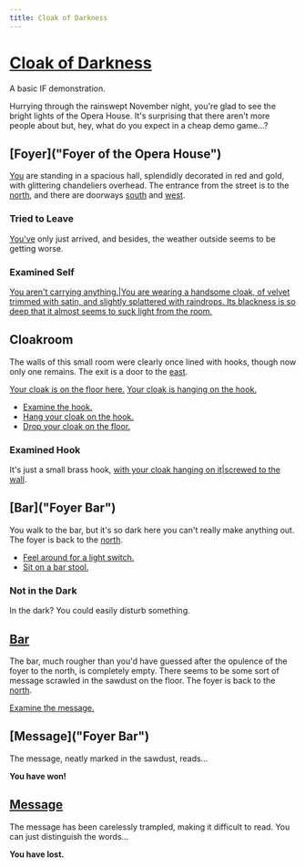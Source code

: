 ```yaml
---
title: Cloak of Darkness
---
```


# [Cloak of Darkness](/foyer)

A basic IF demonstration.

Hurrying through the rainswept November night, you're glad to see the bright lights of the Opera House. It's surprising that there aren't more people about but, hey, what do you expect in a cheap demo game...?

## [Foyer]("Foyer of the Opera House")

[You](#examined-self) are standing in a spacious hall, splendidly decorated in red and gold, with glittering chandeliers overhead. The entrance from the street is to the [north](#tried-to-leave), and there are doorways [south](/bar) and [west](/cloakroom).

### Tried to Leave

[You've](#examined-self) only just arrived, and besides, the weather outside seems to be getting worse.

### Examined Self

[You aren't carrying anything.|You are wearing a handsome cloak, of velvet trimmed with satin, and slightly splattered with raindrops. Its blackness is so deep that it almost seems to suck light from the room.](?lost-cloak)

## Cloakroom

The walls of this small room were clearly once lined with hooks, though now only one remains. The exit is a door to the [east](/foyer).

[Your cloak is on the floor here.](?dropped-cloak)
[Your cloak is hanging on the hook.](?hung-cloak)

- [Examine the hook.](#examined-hook)
- [Hang your cloak on the hook.](?examined-self&!lost-cloak#lost-cloak+hung-cloak)
- [Drop your cloak on the floor.](?examined-self&!lost-cloak#lost-cloak+dropped-cloak)

### Examined Hook

It's just a small brass hook, [with your cloak hanging on it|screwed to the wall](?hung-cloak).

## [Bar]("Foyer Bar")

You walk to the bar, but it's so dark here you can't really make anything out. The foyer is back to the [north](/foyer).

- [Feel around for a light switch.](?!scuffled1#scuffled1+not-in-the-dark)
- [Sit on a bar stool.](?!scuffled2#scuffled2+not-in-the-dark)

### Not in the Dark

In the dark? You could easily disturb something.

## [Bar](?lost-cloak "Foyer Bar")

The bar, much rougher than you'd have guessed after the opulence of the foyer to the north, is completely empty. There seems to be some sort of message scrawled in the sawdust on the floor. The foyer is back to the [north](/foyer).

[Examine the message.](/message)

## [Message]("Foyer Bar")

The message, neatly marked in the sawdust, reads...

**You have won!**

## [Message](?scuffled1&scuffled2 "Foyer Bar")

The message has been carelessly trampled, making it difficult to read. You can just distinguish the words...

**You have lost.**
